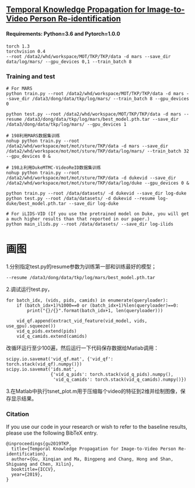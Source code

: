 ## [Temporal Knowledge Propagation for Image-to-Video Person Re-identification](https://arxiv.org/abs/1908.03885)

#### Requirements: Python=3.6 and Pytorch=1.0.0

  ```Shell
  torch 1.3
  torchvision 0.4
  --root /data2/whd/workspace/MOT/TKP/TKP/data -d mars --save_dir data/log/mars/ --gpu_devices 0,1 --train_batch 8
  ```


### Training and test

  ```Shell
  # For MARS
  python train.py --root /data2/whd/workspace/MOT/TKP/TKP/data -d mars --save_dir /data3/dong/data/tkp/log/mars/ --train_batch 8 --gpu_devices 0

  python test.py --root /data2/whd/workspace/MOT/TKP/TKP/data -d mars --resume /data3/dong/data/tkp/log/mars/best_model.pth.tar --save_dir /data3/dong/data/tkp/log/mars/ --gpu_devices 1
  
  # 198利用MARS数据集训练
  nohup python train.py --root /data2/whd/workspace/mot/mot/sture/TKP/data -d mars --save_dir /data2/whd/workspace/mot/mot/sture/TKP/data/log/mars/ --train_batch 32 --gpu_devices 0 &

  # 198上利用DukeMTMC-VideoReID数据集训练
  nohup python train.py --root /data2/whd/workspace/mot/mot/sture/TKP/data -d dukevid --save_dir /data2/whd/workspace/mot/mot/sture/TKP/data/log/duke --gpu_devices 0 &

  python train.py --root /data/datasets/ -d dukevid --save_dir log-duke
  python test.py --root /data/datasets/ -d dukevid --resume log-duke/best_model.pth.tar --save_dir log-duke
  
  # For iLIDS-VID (If you use the pretrained model on Duke, you will get a much higher results than that reported in our paper.)
  python main_ilids.py --root /data/datasets/ --save_dir log-ilids
  ```

# 画图
1.分别指定test.py的resume参数为训练第一部和训练最好的模型；
```buildoutcfg
--resume /data3/dong/data/tkp/log/mars/best_model.pth.tar
```

2.调试运行test.py，
```buildoutcfg
for batch_idx, (vids, pids, camids) in enumerate(queryloader):
    if (batch_idx+1)%1000==0 or (batch_idx+1)%len(queryloader)==0:
        print("{}/{}".format(batch_idx+1, len(queryloader)))

    vid_qf.append(extract_vid_feature(vid_model, vids, use_gpu).squeeze())
    vid_q_pids.extend(pids)
    vid_q_camids.extend(camids)
```
改循环运行至少100遍，然后运行一下代码保存数据给Matlab调用：
```buildoutcfg
scipy.io.savemat('vid_qf.mat', {'vid_qf': torch.stack(vid_qf).numpy()})
scipy.io.savemat('ids.mat',
                 {'vid_q_pids': torch.stack(vid_q_pids).numpy(),
                  'vid_q_camids': torch.stack(vid_q_camids).numpy()})
```
3.在Matlab中执行tsnet_plot.m用于压缩每个video的特征到2维并绘制图像，保存显示结果。 


### Citation

If you use our code in your research or wish to refer to the baseline results, please use the following BibTeX entry.

    @inproceedings{gu2019TKP,
      title={Temporal Knowledge Propagation for Image-to-Video Person Re-identification},
      author={Gu, Xinqian and Ma, Bingpeng and Chang, Hong and Shan, Shiguang and Chen, Xilin},
      booktitle={ICCV},
      year={2019},
    }